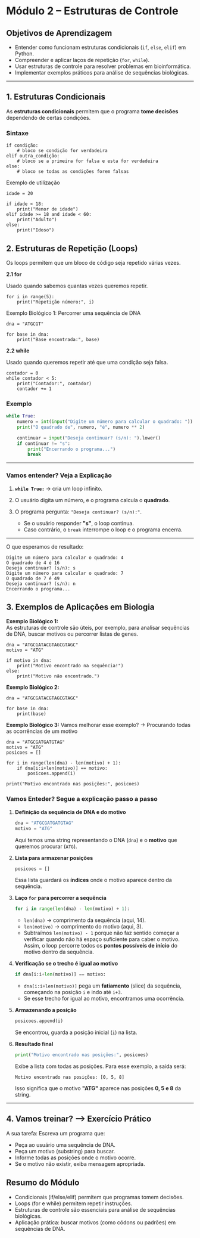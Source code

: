 # Módulo 2 – Estruturas de Controle

## Objetivos de Aprendizagem
- Entender como funcionam estruturas condicionais (`if`, `else`, `elif`) em Python.
- Compreender e aplicar laços de repetição (`for`, `while`).
- Usar estruturas de controle para resolver problemas em bioinformática.
- Implementar exemplos práticos para análise de sequências biológicas.

---

## 1. Estruturas Condicionais

As **estruturas condicionais** permitem que o programa **tome decisões** dependendo de certas condições.

### Sintaxe
```
if condição:
    # bloco se condição for verdadeira
elif outra_condição:
    # bloco se a primeira for falsa e esta for verdadeira
else:
    # bloco se todas as condições forem falsas
```
Exemplo de utilização

```
idade = 20

if idade < 18:
    print("Menor de idade")
elif idade >= 18 and idade < 60:
    print("Adulto")
else:
    print("Idoso")
```

## 2. Estruturas de Repetição (Loops)

Os loops permitem que um bloco de código seja repetido várias vezes.

**2.1 for**

Usado quando sabemos quantas vezes queremos repetir.

```
for i in range(5):
    print("Repetição número:", i)
```
Exemplo Biológico 1: Percorrer uma sequência de DNA

```
dna = "ATGCGT"

for base in dna:
    print("Base encontrada:", base)
```

**2.2 while**

Usado quando queremos repetir até que uma condição seja falsa.

```
contador = 0
while contador < 5:
    print("Contador:", contador)
    contador += 1
```

###  Exemplo

```python
while True:
    numero = int(input("Digite um número para calcular o quadrado: "))
    print("O quadrado de", numero, "é", numero ** 2)

    continuar = input("Deseja continuar? (s/n): ").lower()
    if continuar != "s":
        print("Encerrando o programa...")
        break
```

---

### Vamos entender? Veja a Explicação

1. **`while True:`** → cria um loop infinito.
2. O usuário digita um número, e o programa calcula o **quadrado**.
3. O programa pergunta: `"Deseja continuar? (s/n):"`.

   * Se o usuário responder **"s"**, o loop continua.
   * Caso contrário, o `break` interrompe o loop e o programa encerra.

---

O que esperamos de resultado:

```
Digite um número para calcular o quadrado: 4
O quadrado de 4 é 16
Deseja continuar? (s/n): s
Digite um número para calcular o quadrado: 7
O quadrado de 7 é 49
Deseja continuar? (s/n): n
Encerrando o programa...
```

## 3. Exemplos de Aplicações em Biologia
**Exemplo Biológico 1:** </br>
As estruturas de controle são úteis, por exemplo, para analisar sequências de DNA, buscar motivos ou percorrer listas de genes.

```
dna = "ATGCGATACGTAGCGTAGC"
motivo = "ATG"

if motivo in dna:
    print("Motivo encontrado na sequência!")
else:
    print("Motivo não encontrado.")
```

**Exemplo Biológico 2:**
```
dna = "ATGCGATACGTAGCGTAGC"

for base in dna:
    print(base)
```

**Exemplo Biológico 3:**
Vamos melhorar esse exemplo? ->  Procurando todas as ocorrências de um motivo
```
dna = "ATGCGATGATGTAG"
motivo = "ATG"
posicoes = []

for i in range(len(dna) - len(motivo) + 1):
    if dna[i:i+len(motivo)] == motivo:
        posicoes.append(i)

print("Motivo encontrado nas posições:", posicoes)
```

### Vamos Enteder? Segue a explicação passo a passo

1. **Definição da sequência de DNA e do motivo**

   ```python
   dna = "ATGCGATGATGTAG"
   motivo = "ATG"
   ```

   Aqui temos uma string representando o DNA (`dna`) e o **motivo** que queremos procurar (`ATG`).

2. **Lista para armazenar posições**

   ```python
   posicoes = []
   ```

   Essa lista guardará os **índices** onde o motivo aparece dentro da sequência.

3. **Laço `for` para percorrer a sequência**

   ```python
   for i in range(len(dna) - len(motivo) + 1):
   ```

   * `len(dna)` → comprimento da sequência (aqui, 14).
   * `len(motivo)` → comprimento do motivo (aqui, 3).
   * Subtraímos `len(motivo) - 1` porque não faz sentido começar a verificar quando não há espaço suficiente para caber o motivo.
    Assim, o loop percorre todos os **pontos possíveis de início** do motivo dentro da sequência.

4. **Verificação se o trecho é igual ao motivo**

   ```python
   if dna[i:i+len(motivo)] == motivo:
   ```

   * `dna[i:i+len(motivo)]` pega um **fatiamento** (slice) da sequência, começando na posição `i` e indo até `i+3`.
   * Se esse trecho for igual ao motivo, encontramos uma ocorrência.

5. **Armazenando a posição**

   ```python
   posicoes.append(i)
   ```

   Se encontrou, guarda a posição inicial (`i`) na lista.

6. **Resultado final**

   ```python
   print("Motivo encontrado nas posições:", posicoes)
   ```

   Exibe a lista com todas as posições.
   Para esse exemplo, a saída será:

   ```
   Motivo encontrado nas posições: [0, 5, 8]
   ```

   Isso significa que o motivo **"ATG"** aparece nas posições **0, 5 e 8** da string.

---

## 4. Vamos treinar? --> Exercício Prático

A sua tarefa: Escreva um programa que:

- Peça ao usuário uma sequência de DNA.
- Peça um motivo (substring) para buscar.
- Informe todas as posições onde o motivo ocorre.
- Se o motivo não existir, exiba mensagem apropriada.


## Resumo do Módulo

- Condicionais (if/else/elif) permitem que programas tomem decisões.
- Loops (for e while) permitem repetir instruções.
- Estruturas de controle são essenciais para análise de sequências biológicas.
- Aplicação prática: buscar motivos (como códons ou padrões) em sequências de DNA.
